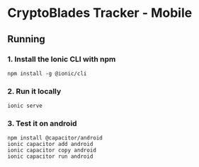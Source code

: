# CryptoBlades Tracker - Mobile

## Running

### 1. Install the Ionic CLI with npm

```shell
npm install -g @ionic/cli
```

### 2. Run it locally

```shell
ionic serve
```

### 3. Test it on android

```shell
npm install @capacitor/android
ionic capacitor add android
ionic capacitor copy android
ionic capacitor run android
```

